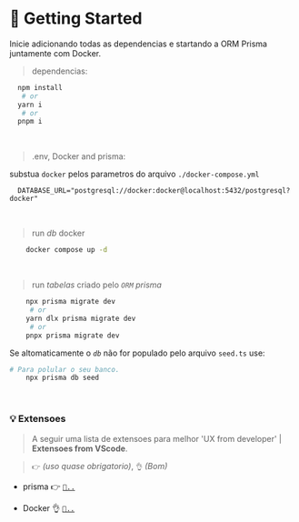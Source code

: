 # 🏃 Getting Started

Inicie adicionando todas as dependencias e startando a ORM Prisma juntamente com Docker.

> dependencias:

```bash
  npm install
   # or
  yarn i
   # or
  pnpm i
```

<br/>

> .env, Docker and prisma:

substua `docker` pelos parametros do arquivo `./docker-compose.yml`

```.env
  DATABASE_URL="postgresql://docker:docker@localhost:5432/postgresql?docker"
```

<br/>

> run *db* docker
```bash
    docker compose up -d
```

<br/>


> run *tabelas* criado pelo *`ORM` prisma*
```bash
    npx prisma migrate dev 
     # or
    yarn dlx prisma migrate dev
     # or
    pnpx prisma migrate dev
```
Se altomaticamente o *`db`* não for populado pelo arquivo `seed.ts` use: 

```bash
# Para polular o seu banco. 
    npx prisma db seed 
```

<br/>


### 💡 Extensoes

> A seguir uma lista de extensoes para melhor 'UX from developer'
> | **Extensoes from VScode**.

> `👉` *(uso quase obrigatorio)*,
> `👌` *(Bom)*

- prisma 👉 [`🔗..`](https://marketplace.visualstudio.com/items?itemName=Prisma.prisma)

- Docker 👌 [`🔗..`](https://marketplace.visualstudio.com/items?itemName=ms-azuretools.vscode-docker)